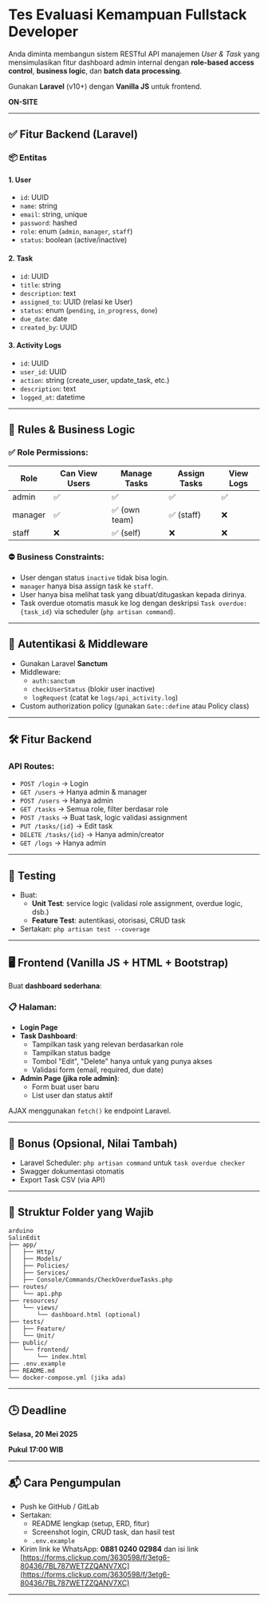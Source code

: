 # Tes Evaluasi Kemampuan Fullstack Developer

Anda diminta membangun sistem RESTful API manajemen _User & Task_ yang mensimulasikan fitur dashboard admin internal dengan **role-based access control**, **business logic**, dan **batch data processing**.

Gunakan **Laravel** (v10+) dengan **Vanilla JS** untuk frontend.

**ON-SITE**

---

## ✅ **Fitur Backend (Laravel)**

### 📦 **Entitas**

#### 1\. **User**

-   `id`: UUID
-   `name`: string
-   `email`: string, unique
-   `password`: hashed
-   `role`: enum (`admin`, `manager`, `staff`)
-   `status`: boolean (active/inactive)

#### 2\. **Task**

-   `id`: UUID
-   `title`: string
-   `description`: text
-   `assigned_to`: UUID (relasi ke User)
-   `status`: enum (`pending`, `in_progress`, `done`)
-   `due_date`: date
-   `created_by`: UUID

#### 3\. **Activity Logs**

-   `id`: UUID
-   `user_id`: UUID
-   `action`: string (create_user, update_task, etc.)
-   `description`: text
-   `logged_at`: datetime

---

## 🔄 **Rules & Business Logic**

### ✅ Role Permissions:

| Role    | Can View Users | Manage Tasks  | Assign Tasks | View Logs |
| ------- | -------------- | ------------- | ------------ | --------- |
| admin   | ✅             | ✅            | ✅           | ✅        |
| manager | ✅             | ✅ (own team) | ✅ (staff)   | ❌        |
| staff   | ❌             | ✅ (self)     | ❌           | ❌        |

### ⛔ Business Constraints:

-   User dengan status `inactive` tidak bisa login.
-   `manager` hanya bisa assign task ke `staff`.
-   User hanya bisa melihat task yang dibuat/ditugaskan kepada dirinya.
-   Task overdue otomatis masuk ke log dengan deskripsi `Task overdue: {task_id}` via scheduler (`php artisan command`).

---

## 🔐 **Autentikasi & Middleware**

-   Gunakan Laravel **Sanctum**
-   Middleware:
    -   `auth:sanctum`
    -   `checkUserStatus` (blokir user inactive)
    -   `logRequest` (catat ke `logs/api_activity.log`)
-   Custom authorization policy (gunakan `Gate::define` atau Policy class)

---

## 🛠️ **Fitur Backend**

### API Routes:

-   `POST /login` → Login
-   `GET /users` → Hanya admin & manager
-   `POST /users` → Hanya admin
-   `GET /tasks` → Semua role, filter berdasar role
-   `POST /tasks` → Buat task, logic validasi assignment
-   `PUT /tasks/{id}` → Edit task
-   `DELETE /tasks/{id}` → Hanya admin/creator
-   `GET /logs` → Hanya admin

---

## 🧪 **Testing**

-   Buat:
    -   **Unit Test**: service logic (validasi role assignment, overdue logic, dsb.)
    -   **Feature Test**: autentikasi, otorisasi, CRUD task
-   Sertakan: `php artisan test --coverage`

---

## 🖥️ **Frontend (Vanilla JS + HTML + Bootstrap)**

Buat **dashboard sederhana**:

### 📋 Halaman:

-   **Login Page**
-   **Task Dashboard**:
    -   Tampilkan task yang relevan berdasarkan role
    -   Tampilkan status badge
    -   Tombol "Edit", "Delete" hanya untuk yang punya akses
    -   Validasi form (email, required, due date)
-   **Admin Page (jika role admin)**:
    -   Form buat user baru
    -   List user dan status aktif

AJAX menggunakan `fetch()` ke endpoint Laravel.

---

## 🧰 **Bonus (Opsional, Nilai Tambah)**

-   Laravel Scheduler: `php artisan command` untuk `task overdue checker`
-   Swagger dokumentasi otomatis
-   Export Task CSV (via API)

---

## 📁 Struktur Folder yang Wajib

```plain
arduino
SalinEdit
├── app/
│   ├── Http/
│   ├── Models/
│   ├── Policies/
│   ├── Services/
│   ├── Console/Commands/CheckOverdueTasks.php
├── routes/
│   └── api.php
├── resources/
│   └── views/
│       └── dashboard.html (optional)
├── tests/
│   ├── Feature/
│   └── Unit/
├── public/
│   └── frontend/
│       └── index.html
├── .env.example
├── README.md
└── docker-compose.yml (jika ada)
```

---

## 🕒 Deadline

**Selasa, 20 Mei 2025**

**Pukul 17:00 WIB**

---

## 📬 Cara Pengumpulan

-   Push ke GitHub / GitLab
-   Sertakan:
    -   README lengkap (setup, ERD, fitur)
    -   Screenshot login, CRUD task, dan hasil test
    -   `.env.example`
-   Kirim link ke WhatsApp: **0881 0240 02984** dan isi link [https://forms.clickup.com/3630598/f/3etg6-80436/7BL787WETZZQANV7XC](https://forms.clickup.com/3630598/f/3etg6-80436/7BL787WETZZQANV7XC)

---
